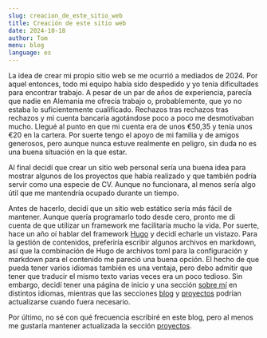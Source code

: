 ```yaml
---
slug: creacion_de_este_sitio_web
title: Creación de este sitio web
date: 2024-10-18
author: Tom
menu: blog
language: es
---
```


La idea de crear mi propio sitio web se me ocurrió a mediados de 2024. Por aquel entonces, todo mi equipo había sido despedido y yo tenía dificultades para encontrar trabajo. A pesar de un par de años de experiencia, parecía que nadie en Alemania me ofrecía trabajo o, probablemente, que yo no estaba lo suficientemente cualificado. Rechazos tras rechazos tras rechazos y mi cuenta bancaria agotándose poco a poco me desmotivaban mucho. Llegué al punto en que mi cuenta era de unos €50,35 y tenía unos €20 en la cartera. Por suerte tengo el apoyo de mi familia y de amigos generosos, pero aunque nunca estuve realmente en peligro, sin duda no es una buena situación en la que estar.

Al final decidí que crear un sitio web personal sería una buena idea para mostrar algunos de los proyectos que había realizado y que también podría servir como una especie de CV. Aunque no funcionara, al menos sería algo útil que me mantendría ocupado durante un tiempo.

Antes de hacerlo, decidí que un sitio web estático sería más fácil de mantener. Aunque quería programarlo todo desde cero, pronto me di cuenta de que utilizar un framework me facilitaría mucho la vida. Por suerte, hace un año oí hablar del framework [Hugo](https://gohugo.io) y decidí echarle un vistazo. Para la gestión de contenidos, preferiría escribir algunos archivos en markdown, así que la combinación de Hugo de archivos toml para la configuración y markdown para el contenido me pareció una buena opción. El hecho de que pueda tener varios idiomas también es una ventaja, pero debo admitir que tener que traducir el mismo texto varias veces era un poco tedioso. Sin embargo, decidí tener una página de inicio y una sección [sobre mí](/about/about_me.es.md) en distintos idiomas, mientras que las secciones [blog](/blog) y [proyectos](/projects) podrían actualizarse cuando fuera necesario.

Por último, no sé con qué frecuencia escribiré en este blog, pero al menos me gustaría mantener actualizada la sección [proyectos](/projects/).
